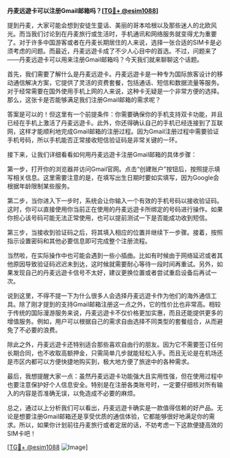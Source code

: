 **丹麦远遊卡可以注册Gmail邮箱吗？[[TG💪+ @esim1088](https://t.me/s/esim1088)]**

提到丹麦，大家可能会想到安徒生童话、美丽的哥本哈根以及那些迷人的北欧风光。而当我们讨论到在丹麦旅行或生活时，手机通讯和网络服务就变得尤为重要了。对于许多中国游客或者在丹麦长期居住的人来说，选择一张合适的SIM卡是必须考虑的问题。而最近，丹麦远遊卡成了不少人心目中的首选。不过，问题来了——丹麦远遊卡可以用来注册Gmail邮箱吗？今天我们就来聊聊这个话题。

首先，我们需要了解什么是丹麦远遊卡。丹麦远遊卡是一种专为国际旅客设计的移动通信解决方案，它提供了灵活的资费套餐，包括通话、短信和数据流量等服务。对于经常需要在国外使用手机上网的人来说，这种卡无疑是一个非常方便的选择。那么，这张卡是否能够满足我们注册Gmail邮箱的需求呢？

答案是可以的！但这里有一个前提条件：你需要确保你的手机支持双卡功能，并且已经在手机上激活了丹麦远遊卡。此外，你还得确认自己的手机已经连接到了互联网，这样才能顺利地完成Gmail邮箱的注册过程。因为Gmail注册过程中需要验证手机号码，所以手机能否正常接收短信验证码是非常关键的一环。

接下来，让我们详细看看如何用丹麦远遊卡注册Gmail邮箱的具体步骤：

第一步，打开你的浏览器并访问Gmail官网。点击“创建账户”按钮后，按照提示填写相关信息。这里需要注意的是，在填写出生日期时要如实填写，因为Google会根据年龄限制某些服务。

第二步，当你进入下一步时，系统会让你输入一个有效的手机号码以接收验证码。这时，你可以直接使用你当前正在使用的丹麦远遊卡所绑定的号码进行操作。如果你担心该号码可能无法正常使用，也可以提前测试一下是否能成功收到短信。

第三步，当接收到验证码之后，将其填入相应的位置并继续下一步骤。接着，按照指示设置密码和其他必要信息即可完成整个注册流程。

当然啦，在实际操作中也可能会遇到一些小插曲。比如有时候由于网络延迟或者其他原因导致验证码迟迟未到达，这时候就需要耐心等待一段时间再重试。另外，如果发现自己的丹麦远遊卡信号不太好，建议更换位置或者尝试重启设备后再试一次。

说到这里，不得不提一下为什么很多人会选择丹麦远遊卡作为他们的海外通信工具。除了刚才提到的支持Gmail邮箱注册这一点之外，它的性价比也非常高。相较于传统的国际漫游服务来说，丹麦远遊卡不仅价格更加实惠，而且还能提供更多的增值服务。例如，用户可以根据自己的需求自由选择不同类型的套餐组合，从而避免了不必要的浪费。

除此之外，丹麦远遊卡还特别适合那些喜欢自由行的朋友。因为它不需要签订任何长期合同，也不收取高额押金，只需简单几步就能轻松入手。而且无论是在机场还是市区内都可以方便快捷地购买到，极大地方便了旅途中的各种需求。

最后，我想提醒大家一点：虽然丹麦远遊卡功能强大且实用性强，但在使用过程中也要注意保护好个人信息安全。特别是在注册各类账号时，一定要仔细核对所有输入的内容是否准确无误，以免造成不必要的麻烦。

总之，通过以上分析我们可以看出，丹麦远遊卡确实是一款值得信赖的好产品。无论是想要注册Gmail邮箱还是享受优质的通信体验，它都能够很好地满足你的需求。所以，如果你计划前往丹麦旅行或者定居的话，不妨考虑一下这款便捷高效的SIM卡吧！

[[TG💪+ @esim1088](https://t.me/s/esim1088) ![Image](https://i.postimg.cc/4NQfJmqS/Snipaste-2025-05-13-00-14-12.png)]